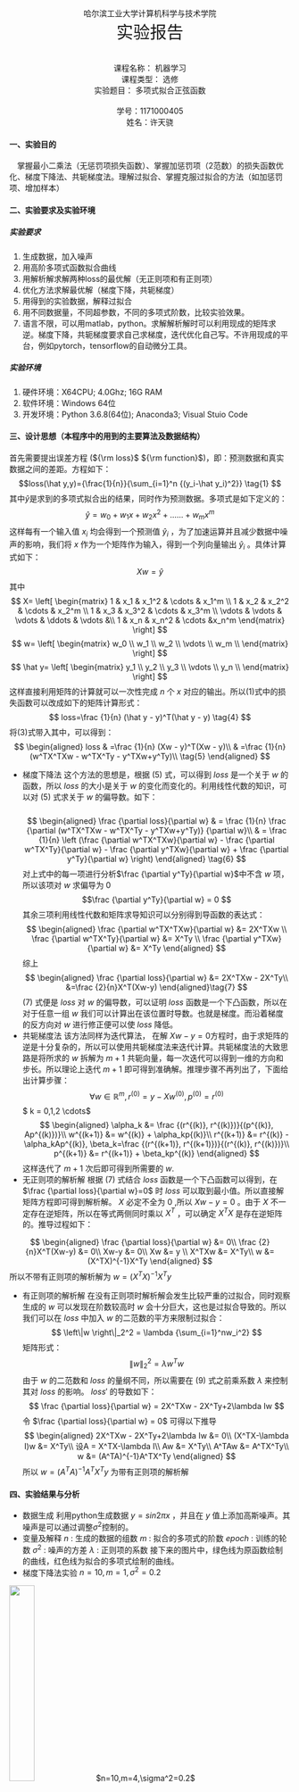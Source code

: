 <center>哈尔滨工业大学计算机科学与技术学院</center>
<center style="font-size:30px">实验报告 </center><br></br>
<center>课程名称： 机器学习</center>
<center>课程类型： 选修</center>
<center>实验题目： 多项式拟合正弦函数</center><br/>
<center>学号：1171000405</center>
<center>姓名：许天骁</center>
<div STYLE="page-break-after: always;"></div>

#### 一、实验目的
&ensp;&ensp;掌握最小二乘法（无惩罚项损失函数）、掌握加惩罚项（2范数）的损失函数优化、梯度下降法、共轭梯度法。理解过拟合、掌握克服过拟合的方法（如加惩罚项、增加样本）

#### 二、实验要求及实验环境

##### 实验要求
1. 生成数据，加入噪声
2. 用高阶多项式函数拟合曲线
3. 用解析解求解两种loss的最优解（无正则项和有正则项）
4. 优化方法求解最优解（梯度下降，共轭梯度）
5. 用得到的实验数据，解释过拟合
6. 用不同数据量，不同超参数，不同的多项式阶数，比较实验效果。
7. 语言不限，可以用matlab，python。求解解析解时可以利用现成的矩阵求逆。梯度下降，共轭梯度要求自己求梯度，迭代优化自己写。不许用现成的平台，例如pytorch，tensorflow的自动微分工具。

##### 实验环境
1. 硬件环境：X64CPU; 4.0Ghz; 16G RAM
2. 软件环境：Windows 64位
3. 开发环境：Python 3.6.8(64位); Anaconda3; Visual Stuio Code

#### 三、设计思想（本程序中的用到的主要算法及数据结构）

首先需要提出误差方程 (${\rm loss}$ ${\rm function}$)，即：预测数据和真实数据之间的差距。方程如下：
$$loss(\hat y,y)={\frac{1}{n}}{\sum_{i=1}^n {(y_i-\hat y_i)^2}} \tag{1} $$
其中$\hat y$是求到的多项式拟合出的结果，同时作为预测数据。多项式是如下定义的：
$$\hat y=w_0+w_1x+w_2x^2+......+w_mx^m \tag{2}$$
这样每有一个输入值 $x_i$ 均会得到一个预测值 $\hat y_i$ ，为了加速运算并且减少数据中噪声的影响，我们将 $x$ 作为一个矩阵作为输入，得到一个列向量输出 $\hat y_i$ 。具体计算式如下：
$$Xw=\hat y \tag{3}$$
其中
$$
X=
 \left[
 \begin{matrix}
   1 & x_1 & x_1^2 & \cdots & x_1^m \\
   1 & x_2 & x_2^2 & \cdots & x_2^m \\
   1 & x_3 & x_3^2 & \cdots & x_3^m \\
   \vdots & \vdots & \vdots & \ddots & \vdots &\\
   1 & x_n & x_n^2 & \cdots &x_n^m
  \end{matrix}
  \right]
$$
$$
w=
 \left[
 \begin{matrix}
   w_0 \\
   w_1 \\
   w_2 \\
   \vdots   \\
   w_m \\
  \end{matrix}
  \right]
$$
$$
\hat y=
 \left[
 \begin{matrix}
   y_1 \\
   y_2 \\
   y_3 \\
   \vdots   \\
   y_n \\
  \end{matrix}
  \right]
$$
这样直接利用矩阵的计算就可以一次性完成 $n$ 个 $x$ 对应的输出。所以$(1)$式中的损失函数可以改成如下的矩阵计算形式：
$$ 
loss=\frac {1}{n} (\hat y - y)^T(\hat y - y) \tag{4} $$
将$(3)$式带入其中，可以得到：
$$
\begin{aligned}
loss & =\frac {1}{n} (Xw - y)^T(Xw - y)\\
     & =\frac {1}{n} (w^TX^TXw - w^TX^Ty - y^TXw+y^Ty)\\ \tag{5}
\end{aligned}
$$

  - 梯度下降法
     这个方法的思想是，根据 $(5)$ 式，可以得到 $loss$ 是一个关于 $w$ 的函数，所以 $loss$ 的大小是关于 $w$ 的变化而变化的。利用线性代数的知识，可以对 $(5)$ 式求关于 $w$ 的偏导数。如下：<br></br>
$$
\begin{aligned}
\frac {\partial loss}{\partial w} & = \frac {1}{n}      \frac {\partial (w^TX^TXw - w^TX^Ty - y^TXw+y^Ty)} {\partial w}\\
& = \frac {1}{n} \left (\frac {\partial w^TX^TXw}{\partial w} - \frac {\partial w^TX^Ty}{\partial w} - \frac {\partial y^TXw}{\partial w} + \frac {\partial y^Ty}{\partial w} \right) 
\end{aligned} \tag{6}
$$
对上式中的每一项进行分析$\frac {\partial y^Ty}{\partial w}$中不含 $w$ 项，所以该项对 $w$ 求偏导为 $0$ 
$$\frac {\partial y^Ty}{\partial w} = 0 $$
其余三项利用线性代数和矩阵求导知识可以分别得到导函数的表达式：
$$
\begin{aligned}
\frac {\partial w^TX^TXw}{\partial w} &= 2X^TXw \\
\frac {\partial w^TX^Ty}{\partial w} &= X^Ty \\
\frac {\partial y^TXw}{\partial w} &= X^Ty
\end{aligned}
$$
综上
$$
\begin{aligned}
\frac {\partial loss}{\partial w} &= 2X^TXw - 2X^Ty\\
&=\frac {2}{n}X^T(Xw-y)
\end{aligned}\tag{7}
$$
$(7)$ 式便是 $loss$ 对 $w$ 的偏导数，可以证明 $loss$ 函数是一个下凸函数，所以在对于任意一组 $w$ 我们可以计算出在该位置时导数。也就是梯度。而沿着梯度的反方向对 $w$ 进行修正便可以使 $loss$ 降低。
  - 共轭梯度法
该方法同样为迭代算法， 在解 $Xw-y=0$方程时，由于求矩阵的逆是十分复杂的，所以可以使用共轭梯度法来迭代计算。共轭梯度法的大致思路是将所求的 $w$ 拆解为 $m+1$ 共轭向量，每一次迭代可以得到一维的方向和步长。所以理论上迭代 $m+1$ 即可得到准确解。推理步骤不再列出了，下面给出计算步骤：
$$
\forall w \in \mathbb{R}^m, r^{(0)}=y-Xw^{(0)},p^{(0)}=r^{(0)}
$$
$ k = 0,1,2 \cdots$
$$
\begin{aligned}
\alpha_k &= \frac {(r^{(k)}, r^{(k)})}{(p^{(k)}, Ap^{(k)})}\\
w^{(k+1)} &= w^{(k)} + \alpha_kp{(k)}\\
r^{(k+1)} &= r^{(k)} - \alpha_kAp^{(k)}, \beta_k=\frac {(r^{(k+1)}, r^{(k+1)})}{(r^{(k)}, r^{(k)})}\\
p^{(k+1)} &= r^{(k+1)} + \beta_kp^{(k)}
\end{aligned}
$$
这样迭代了 $m+1$ 次后即可得到所需要的 $w$.
  - 无正则项的解析解
根据 $(7)$ 式结合 $loss$ 函数是一个下凸函数可以得到，在 $\frac {\partial loss}{\partial w}=0$ 时 $loss$ 可以取到最小值。所以直接解矩阵方程即可得到解析解。 $X$ 必定不全为 $0$ ,所以 $Xw-y=0$ 。由于 $X$ 不一定存在逆矩阵，所以在等式两侧同时乘以 $X^T$ ，可以确定 $X^TX$ 是存在逆矩阵的。推导过程如下：

$$
\begin{aligned}
\frac {\partial loss}{\partial w} &= 0\\
\frac {2}{n}X^T(Xw-y) &= 0\\
Xw-y &= 0\\
Xw &= y \\
X^TXw &= X^Ty\\
w &= (X^TX)^{-1}X^Ty
\end{aligned}
$$
所以不带有正则项的解析解为 $w = (X^TX)^{-1}X^Ty$ 
  - 有正则项的解析解
在没有正则项时解析解会发生比较严重的过拟合，同时观察生成的 $w$ 可以发现在阶数较高时 $w$ 会十分巨大，这也是过拟合导致的。所以我们可以在 $loss$ 中加入 $w$ 的二范数的平方来限制过拟合：
$$
\left\|w \right\|_2^2 = \lambda {\sum_{i=1}^nw_i^2}
$$
矩阵形式：
$$
\left\|w \right\|_2^2 = \lambda w^Tw \tag{8}
$$
由于 $w$ 的二范数和 $loss$ 的量纲不同，所以需要在 $(9)$ 式之前乘系数 $\lambda$ 来控制其对 $loss$ 的影响。 $loss'$ 的导数如下：
$$
\frac {\partial loss}{\partial w} = 2X^TXw - 2X^Ty+2\lambda Iw
$$
令 $\frac {\partial loss}{\partial w} = 0$ 可得以下推导
$$
\begin{aligned}
2X^TXw - 2X^Ty+2\lambda Iw &= 0\\
(X^TX-\lambda I)w &= X^Ty\\
设A = X^TX-\lambda I\\
Aw &= X^Ty\\
A^TAw &= A^TX^Ty\\
w &= (A^TA)^{-1}A^TX^Ty
\end{aligned}
$$
所以 $w = (A^TA)^{-1}A^TX^Ty$ 为带有正则项的解析解
#### 四、实验结果与分析
 - 数据生成
  利用python生成数据 $y=sin2\pi x$ ，并且在 $y$ 值上添加高斯噪声。其噪声是可以通过调整$\sigma^2$控制的。
 - 变量及解释
   $n$ : 生成的数据的组数
   $m$ : 拟合的多项式的阶数
   $epoch$ : 训练的轮数
   $\sigma^2$ : 噪声的方差
   $\lambda$ : 正则项的系数
   接下来的图片中，绿色线为原函数绘制的曲线，红色线为拟合的多项式绘制的曲线。
 - 梯度下降法实验
  $n=10,m=1,\sigma^2=0.2$
  <img src="./result/10,1.png" width = 30%>
  $n=10,m=4,\sigma^2=0.2$
  <img src="./result/10,4.png" width = 40%>
  $n=10,m=10,\sigma^2=0.2$
  <img src="./result/10,10.png" width = 40%>
  $n=10,m=15,\sigma^2=0.2$
  <img src="./result/10,15.png" width = 40%>
  $n=100,m=1,\sigma^2=0.2$
  <img src="./result/100,1.png" width = 40%>
  $n=100,m=4,\sigma^2=0.2$
  <img src="./result/100,4.png" width = 40%>
  $n=100,m=10,\sigma^2=0.2$
  <img src="./result/100,10.png" width = 40%>
  $n=100,m=100,\sigma^2=0.2$
  <img src="./result/100,15.png" width = 40%>
  可以看到对于原函数的拟合一阶的多项式都是无法拟合的。点数较少比如10个点的情况下，10阶和15阶都产生了较严重的过拟合。点数较多时，10阶过拟合现象并不明显，15阶依然发生了过拟合。但是无论点的数量是多少，4阶均可基本完美拟合原曲线。
 - 共轭梯度法实验
  $n=10,m=1,\sigma^2=0.2$
  <img src="./result/10,11.png" width = 40%>
  $n=10,m=4,\sigma^2=0.2$
  <img src="./result/10,41.png" width = 40%>
  $n=10,m=10,\sigma^2=0.2$
  <img src="./result/10,101.png" width = 40%>
  $n=10,m=15,\sigma^2=0.2$
  <img src="./result/10,151.png" width = 40%>
  $n=100,m=1,\sigma^2=0.2$
  <img src="./result/100,11.png" width = 40%>
  $n=100,m=4,\sigma^2=0.2$
  <img src="./result/100,41.png" width = 40%>
  $n=100,m=10,\sigma^2=0.2$
  <img src="./result/100,101.png" width = 40%>
  $n=100,m=15,\sigma^2=0.2$
  <img src="./result/100,151.png" width = 40%>
  由于共轭梯度法与梯度向量的思想基本相同，是优化迭代的算法，只是在计算过程中的思路产生了改变，所以对曲线拟合的情况基本相同。在点数较少时较高阶的多项式发生了严重的过拟合。点数多的时候，过拟合现象并不明显。
 - 无正则项的解析解实验
  $n=10,m=4,\sigma^2=0.2$
  <img src="./result/10,42.png" width = 40%>
  $n=10,m=10,\sigma^2=0.2$
  <img src="./result/10,92.png" width = 40%>
  $n=10,m=15,\sigma^2=0.2$
  <img src="./result/10,152.png" width = 40%>
  $n=100,m=4,\sigma^2=0.2$
  <img src="./result/100,42.png" width = 40%>
  $n=100,m=15,\sigma^2=0.2$
  <img src="./result/100,152.png" width = 40%>
  可以看到在点数较少时，较低阶的多项式可以比较接近曲线。但是阶数大于等于点数时，由于算法本身的特性，拟合的曲线将会过所有的点，产生严重的过拟合。点数较多时低阶多项式依然可以较好拟合曲线，阶数高时仍然会产生过拟合。
 - 有正则项的解析解实验
  $n=10,m=4,\sigma^2=0.2$
  <img src="./result/10,43.png" width = 40%>
  $n=10,m=10,\sigma^2=0.2$
  <img src="./result/10,93.png" width = 40%>
  $n=10,m=15,\sigma^2=0.2$
  <img src="./result/10,153.png" width = 40%>
  $n=100,m=4,\sigma^2=0.2$
  <img src="./result/100,43.png" width = 40%>
  $n=100,m=15,\sigma^2=0.2$
  <img src="./result/100,153.png" width = 40%>
  观察所有图像可以发现，加了正则项以后，由于正则项对系数矩阵 $W$ 起到了约束的作用，所有即使点数较少阶数较高的情况下依然能保证不出现过拟合的情况。点数多的情况则达到了更好的效果。

#### 五、结论
 - 迭代优化算法
  梯度下降法和共轭梯度法的思想是接近的，都是对 $loss$ 函数进行优化使得函数值尽可能的小。在该问题中，由于 $loss$ 函数在接近最优解时的梯度已经变得十分小，所以梯度下降法的迭代次数达到了数十万次才能接近最优解。并且在点数较少阶数较高时还容易产生过拟合的现象。共轭梯度法利用了共轭向量的思想，将理论迭代次数降到了多项式的阶数。但是由于计算的精度问题，导致了在计算了理论次数后并不能达到理论上的最优解。但是效果依然十分优秀。同时其也拥有梯度下降法的问题。在数据量较小并且阶数较高时容易产生过拟合现象。
 - 解析法
  两种解析法最直接的优势在于他们均可以经过一次计算得到问题的最优解。不需要迭代多次。但是在矩阵较大时，计算过程中的矩阵求逆的精度和计算速度是较大的问题。这也是解析法劣于迭代优化算法的部分。不含正则项的解析法极易产生过拟合现象。添加了正则项以后，不论是数据量的大小，还是阶数的大小，表现出的效果都十分优秀。利用在这个问题中，对 $loss$ 函数添加正则项削弱过拟合现象的方法。在处理回归问题时，可以通过观察系数矩阵等方式，添加正则项，削弱过拟合，达到在更多数据集上获得同样好的效果的目的。

#### 六、附录：源代码
生成数据部分( $makedata.py$ )
```python
import numpy as np
import random

def getSource(num_x, sigma):
    x = np.linspace(0, 1, num_x)
    y = np.sin(2*np.pi*x) + np.random.normal(0, sigma, num_x)#添加噪声
    return x, y

```
网络模型、优化器、$loss$ 函数定义部分( $model.py$ )
```python
import numpy as np

class network(object):
    def __init__(self, args):#初始化
        self.n = args["num_group"]
        self.m = args["order"] + 1
        self.w = np.mat(np.random.rand(self.m, 1))#系数矩阵初始化为随机

    def parameters(self):
        return self.w

    def sync(self, w):
        self.w = w

    def backward(self, gradient):#梯度反向传播
        self.w = self.w + gradient

    def forward(self, x):#矩阵计算直接得到预测值
        return np.dot(x, self.w)


class MSELoss(object):#loss函数
    def __init__(self, y_pre, y_true):
        self.y_pre = np.mat(y_pre)
        self.y_true = np.mat(y_true)
        self.loss = np.dot((self.y_pre-self.y_true).T,
                           (self.y_pre-self.y_true))

    def backward(self, optimizer, net):#调用网络的函数和优化器的函数进行梯度的反向传播
        net.backward(optimizer.grad(self.y_true))


class optim(object):#定义优化器的超类
    def __init__(self, w, x, LR):
        self.w = w
        self.x = x
        self.lr = LR


class GDoptim(optim):#梯度下降法的子类，计算梯度的方法报告已给出
    def __init__(self, w, x, LR):
        super(GDoptim, self).__init__(w, x, LR)

    def grad(self, y_true):
        return - np.dot(self.lr * self.x.T, np.dot(self.x, self.w) - y_true) / (self.x.size/self.w.size)


class CGoptim(optim):#共轭梯度法的子类，确定下一步方向和步长的方法报告中已给出
    def __init__(self, w, x, y_true):
        super(CGoptim, self).__init__(w, x, 1)
        self.y_true = np.dot(x.T, y_true)
        self.x = np.dot(x.T, x)
        self.r = self.y_true - np.dot(self.x, self.w)
        self.p = self.r

    def nextStep(self, net):
        self.a = np.dot(self.r.T, self.r) / \
            np.dot(self.p.T, np.dot(self.x, self.p))
        self.a = np.asarray(self.a)[0][0]
        self.w = self.w + self.a * self.p
        self.rr = self.r
        self.r = self.r - self.a * np.dot(self.x, self.p)
        self.b = np.dot(self.r.T, self.r) / np.dot(self.rr.T, self.rr)
        self.b = np.asarray(self.b)[0][0]
        self.p = self.r + self.b * self.p
        net.sync(self.w)

```
解析解函数定义部分( $functional.py$ )
```python
import numpy as np


class MSE(object):#不带正则项的解析解求解
    def cla_W(x, y_true):
        #计算过程（报告中已给出）
        A = np.dot(x.T, x)
        A = np.linalg.pinv(A)
        return np.dot(A, np.dot(x.T, y_true))


class MSElam(object):#带正则项的解析解求解
    def cla_W(x, y_true, lamda, n, m):
        #计算过程（报告中已给出）
        lamda = lamda * n / 2
        A = np.dot(x.T, x)
        A = lamda * np.identity(m) + A
        B = np.linalg.pinv(np.dot(A.T, A))
        return np.dot(np.dot(B, A.T), np.dot(x.T, y_true))

```
主函数部分( $main.py$ )
```python
import makedata as data
import model as nn
import matplotlib.pyplot as plt
import numpy as np
import functional as F

plt.ion()
plt.show()

#绘图的函数
def view(w, x_rate, y_rate):
    print_x = np.vander(np.linspace(0, 1, 100), order + 1, True)
    print_y = np.dot(print_x, w) * y_rate

    sinx = np.linspace(0, 1, 100)
    sinx = np.sin(2 * np.pi * sinx)
    plt.cla()
    plt.plot(np.linspace(0, 1, 100), print_y.T.A[0], c="r")
    plt.plot(np.linspace(0, 1, 100), sinx, c="g")
    plt.scatter(source_x, source_y, s=10, c="b")
    plt.pause(0.1)


args = dict(
    epoch=1000000,
    num_x=100,
    sigma=0.2,
    num_group=1,
    order=15,
    lamda=0.00001,
    optim="MSElamda",
    LR=0.1
)
epoch = args["epoch"]#训练轮数
order = args["order"]#多项式阶数
LR = args["LR"]#学习率
num_x = args["num_x"]#数据的组数
sigma = args["sigma"]#噪声的方差
group = num_x#一次喂到网络中的数据的组数
lamda = args["lamda"]#正则项的系数

source_x, source_y = data.getSource(num_x, sigma)
#归一化
input = source_x / max(source_x)
input = np.vander(input, order + 1, True)
input = np.mat(input)
y_true = source_y / max(max(source_y), -min(source_y))
y_true = np.mat(y_true).T

net = nn.network(args)

#梯度下降
if args["optim"] == "GD":
    for i in range(epoch):
        output = net.forward(input)#获得预测值
        optimizer = nn.GDoptim(net.parameters(), input, LR)#定义优化器为梯度下降法
        loss_founction = nn.MSELoss(output, y_true)#定义loss函数
        loss_founction.backward(optimizer, net)#loss反向传播

        if i % 2000 == 0:#每隔2000轮画一次图
            view(net.parameters(), max(source_x),
                 max(max(source_y), -min(source_y)))
            loss = loss_founction.loss
            print(loss.A[0]/group)
#共轭梯度法
if args["optim"] == "CG":
    optimizer = nn.CGoptim(net.parameters(), input, y_true)#定义优化器为共轭梯度法
    for i in range(order):
        output = net.forward(input)#获得预测值
        loss_founction = nn.MSELoss(output, y_true)#定义loss函数
        optimizer.nextStep(net)#优化器确定共轭梯度的方向并且向前走一步
        #每走一步画一次图
        view(net.parameters(), max(source_x),
             max(max(source_y), -min(source_y)))
        loss = loss_founction.loss
        print(loss.A[0]/group)
    plt.pause(2)
#不带正则项的解析解
if args["optim"] == "MSE":
    #直接调用计算解析解的函数得到系数矩阵进行画图
    view(F.MSE.cla_W(input, y_true), max(source_x),
         max(max(source_y), -min(source_y)))
    plt.pause(5)
#带正则项的解析解
if args["optim"] == "MSElamda":
    #直接调用计算解析解的函数得到系数矩阵进行画图
    view(F.MSElam.cla_W(input, y_true, lamda, group, order + 1), max(source_x),
         max(max(source_y), -min(source_y)))
    plt.pause(5)

```